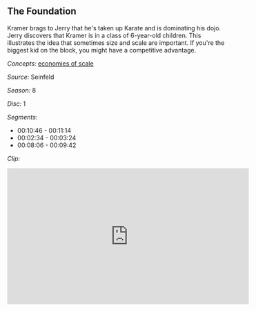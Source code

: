 ## The Foundation

Kramer brags to Jerry that he's taken up Karate and is dominating his dojo.  Jerry discovers that Kramer is in a class of 6-year-old children.  This illustrates the idea that sometimes size and scale are important. If you're the biggest kid on the block, you might have a competitive advantage.  

*Concepts:*
[economies of scale](/concept/economies-of-scale/)

*Source:* Seinfeld

*Season:* 8

*Disc:* 1

*Segments:*

 * 00:10:46 - 00:11:14
 * 00:02:34 - 00:03:24
 * 00:08:06 - 00:09:42

*Clip:*

<iframe width="560" height="315" src="https://criticalcommons.org/embed?m=i01a6zJ7C" frameborder="0" allowfullscreen></iframe>
